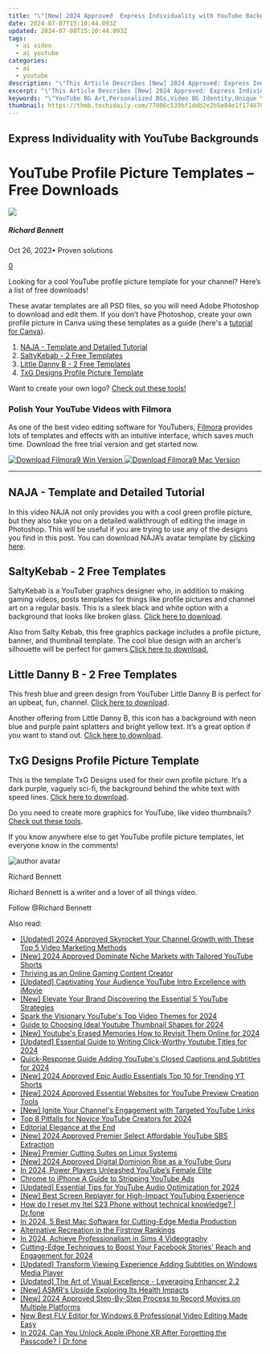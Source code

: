```yaml
---
title: "\"[New] 2024 Approved  Express Individuality with YouTube Backgrounds\""
date: 2024-07-07T15:10:44.093Z
updated: 2024-07-08T15:10:44.093Z
tags:
  - ai video
  - ai youtube
categories:
  - ai
  - youtube
description: "\"This Article Describes [New] 2024 Approved: Express Individuality with YouTube Backgrounds\""
excerpt: "\"This Article Describes [New] 2024 Approved: Express Individuality with YouTube Backgrounds\""
keywords: "\"YouTube BG Art,Personalized BGs,Video BG Identity,Unique YtBg Themes,Custom BG Settings,Individual Backgrounds,Self-Expression on Yt\""
thumbnail: https://thmb.techidaily.com/77006c539bf1ddb2e2b5e84e1f174870218883325d71d7edbcfdaf185bcde8ae.jpg
---
```


## Express Individuality with YouTube Backgrounds

# YouTube Profile Picture Templates – Free Downloads

![](https://images.wondershare.com/filmora/article-images/richard-bennett.jpg)

##### Richard Bennett

 Oct 26, 2023• Proven solutions

[0](#commentsBoxSeoTemplate)

Looking for a cool YouTube profile picture template for your channel? Here’s a list of free downloads!

These avatar templates are all PSD files, so you will need Adobe Photoshop to download and edit them. If you don’t have Photoshop, create your own profile picture in Canva using these templates as a guide (here's a [tutorial for Canva](https://tools.techidaily.com/wondershare/filmora/download/)).

1. [NAJA - Template and Detailed Tutorial](#naja)
2. [SaltyKebab - 2 Free Templates](#salty)
3. [Little Danny B - 2 Free Templates](#danny)
4. [TxG Designs Profile Picture Template](#txg)

Want to create your own logo? [Check out these tools!](https://tools.techidaily.com/wondershare/filmora/download/)

### Polish Your YouTube Videos with Filmora

As one of the best video editing software for YouTubers, [Filmora](https://tools.techidaily.com/wondershare/filmora/download/) provides lots of templates and effects with an intuitive interface, which saves much time. Download the free trial version and get started now.

[![Download Filmora9 Win Version](https://images.wondershare.com/filmora/guide/download-btn-win.jpg) ](https://tools.techidaily.com/wondershare/filmora/download/) [![Download Filmora9 Mac Version](https://images.wondershare.com/filmora/guide/download-btn-mac.jpg) ](https://tools.techidaily.com/wondershare/filmora/download/)

---

## NAJA - Template and Detailed Tutorial

In this video NAJA not only provides you with a cool green profile picture, but they also take you on a detailed walkthrough of editing the image in Photoshop. This will be useful if you are trying to use any of the designs you find in this post. You can download NAJA’s avatar template by [clicking here](https://www.youtube.com/redirect?redir%5Ftoken=2YDSnb0yXKdaw0epGcXB4aJtttR8MTUxMDM0NjQ4NkAxNTEwMjYwMDg2&q=https%3A%2F%2Fsellfy.com%2Fp%2Fb5jF&event=video%5Fdescription&v=io9WzsSOc2Y).

## SaltyKebab - 2 Free Templates

SaltyKebab is a YouTuber graphics designer who, in addition to making gaming videos, posts templates for things like profile pictures and channel art on a regular basis. This is a sleek black and white option with a background that looks like broken glass. [Click here to download](https://www.youtube.com/redirect?event=video%5Fdescription&v=Tmpn%5FmLs1cY&q=https%3A%2F%2Fdrive.google.com%2Fopen%3Fid%3D0B32mpcEPyYYJUHVJQm9uNUxyNzA&redir%5Ftoken=S4l8OAh26uLUOulyoGIaYkOW8aB8MTUxMDM0MDk5MkAxNTEwMjU0NTky).

Also from Salty Kebab, this free graphics package includes a profile picture, banner, and thumbnail template. The cool blue design with an archer’s silhouette will be perfect for gamers.[Click here to download.](https://www.youtube.com/redirect?event=video%5Fdescription&v=IriIzdY%5FTzs&redir%5Ftoken=8rrPV9gZErBTEOtIdS5zkq8HXYR8MTUxMDM0MTU2OUAxNTEwMjU1MTY5&q=https%3A%2F%2Fdrive.google.com%2Fopen%3Fid%3D0B32mpcEPyYYJZDRsUmR3dkFRb2s)

## Little Danny B - 2 Free Templates

This fresh blue and green design from YouTuber Little Danny B is perfect for an upbeat, fun, channel. [Click here to download](https://www.youtube.com/redirect?redir%5Ftoken=F%5FMrtZATEvC53uE7QbEKQpUMgkt8MTUxMDMzNjA2M0AxNTEwMjQ5NjYz&q=http%3A%2F%2Fadf.ly%2FogOLQ&v=NLZukhYLfLQ&event=video%5Fdescription).

Another offering from Little Danny B, this icon has a background with neon blue and purple paint splatters and bright yellow text. It’s a great option if you want to stand out. [Click here to download](https://www.youtube.com/redirect?v=IJgjLWpnxVk&event=video%5Fdescription&redir%5Ftoken=OPO3uPCVpJhTn8MXiq5q3lVgWD58MTUxMDMzOTk5MkAxNTEwMjUzNTky&q=http%3A%2F%2Fadf.ly%2F10l7Ut).

## TxG Designs Profile Picture Template

This is the template TxG Designs used for their own profile picture. It’s a dark purple, vaguely sci-fi, the background behind the white text with speed lines. [Click here to download](https://www.youtube.com/redirect?q=http%3A%2F%2Fwww.mediafire.com%2Fdownload%2F02zz3qnhszxzyfa%2FFree%2BYoutube%2B%2526%2BAvatar%2BRebrand%2BTemplate.zip&redir%5Ftoken=jr9cd4sEsdAHiq0KtL33o34LEpN8MTUxMDMzNTgzNUAxNTEwMjQ5NDM1&v=LczVbluwfyw&event=video%5Fdescription).

Do you need to create more graphics for YouTube, like video thumbnails? [Check out these tools](https://tools.techidaily.com/wondershare/filmora/download/).

If you know anywhere else to get YouTube profile picture templates, let everyone know in the comments!

![author avatar](https://images.wondershare.com/filmora/article-images/richard-bennett.jpg)

Richard Bennett

Richard Bennett is a writer and a lover of all things video.

Follow @Richard Bennett


<ins class="adsbygoogle"
     style="display:block"
     data-ad-format="autorelaxed"
     data-ad-client="ca-pub-7571918770474297"
     data-ad-slot="1223367746"></ins>



<ins class="adsbygoogle"
     style="display:block"
     data-ad-client="ca-pub-7571918770474297"
     data-ad-slot="8358498916"
     data-ad-format="auto"
     data-full-width-responsive="true"></ins>

<span class="atpl-alsoreadstyle">Also read:</span>
<div><ul>
<li><a href="https://youtube-sure.techidaily.com/ed-2024-approved-skyrocket-your-channel-growth-with-these-top-5-video-marketing-methods/"><u>[Updated] 2024 Approved  Skyrocket Your Channel Growth with These Top 5 Video Marketing Methods</u></a></li>
<li><a href="https://youtube-sure.techidaily.com/024-approved-dominate-niche-markets-with-tailored-youtube-shorts/"><u>[New] 2024 Approved  Dominate Niche Markets with Tailored YouTube Shorts</u></a></li>
<li><a href="https://youtube-sure.techidaily.com/ing-as-an-online-gaming-content-creator/"><u>Thriving as an Online Gaming Content Creator</u></a></li>
<li><a href="https://youtube-sure.techidaily.com/ed-captivating-your-audience-youtube-intro-excellence-with-imovie/"><u>[Updated] Captivating Your Audience  YouTube Intro Excellence with iMovie</u></a></li>
<li><a href="https://youtube-sure.techidaily.com/levate-your-brand-discovering-the-essential-5-youtube-strategies/"><u>[New] Elevate Your Brand  Discovering the Essential 5 YouTube Strategies</u></a></li>
<li><a href="https://youtube-sure.techidaily.com/-the-visionary-youtubes-top-video-themes-for-2024/"><u>Spark the Visionary  YouTube's Top Video Themes for 2024</u></a></li>
<li><a href="https://youtube-sure.techidaily.com/-to-choosing-ideal-youtube-thumbnail-shapes-for-2024/"><u>Guide to Choosing Ideal Youtube Thumbnail Shapes for 2024</u></a></li>
<li><a href="https://youtube-sure.techidaily.com/outubes-erased-memories-how-to-revisit-them-online-for-2024/"><u>[New] Youtube's Erased Memories  How to Revisit Them Online for 2024</u></a></li>
<li><a href="https://youtube-sure.techidaily.com/ed-essential-guide-to-writing-click-worthy-youtube-titles-for-2024/"><u>[Updated] Essential Guide to Writing Click-Worthy Youtube Titles for 2024</u></a></li>
<li><a href="https://youtube-sure.techidaily.com/-response-guide-adding-youtubes-closed-captions-and-subtitles-for-2024/"><u>Quick-Response Guide  Adding YouTube's Closed Captions and Subtitles for 2024</u></a></li>
<li><a href="https://youtube-sure.techidaily.com/024-approved-epic-audio-essentials-top-10-for-trending-yt-shorts/"><u>[New] 2024 Approved  Epic Audio Essentials  Top 10 for Trending YT Shorts</u></a></li>
<li><a href="https://youtube-sure.techidaily.com/024-approved-essential-websites-for-youtube-preview-creation-tools/"><u>[New] 2024 Approved  Essential Websites for YouTube Preview Creation Tools</u></a></li>
<li><a href="https://youtube-sure.techidaily.com/gnite-your-channels-engagement-with-targeted-youtube-links/"><u>[New] Ignite Your Channel's Engagement with Targeted YouTube Links</u></a></li>
<li><a href="https://youtube-sure.techidaily.com/-pitfalls-for-novice-youtube-creators-for-2024/"><u>Top 8 Pitfalls for Novice YouTube Creators for 2024</u></a></li>
<li><a href="https://youtube-sure.techidaily.com/rial-elegance-at-the-end/"><u>Editorial Elegance at the End</u></a></li>
<li><a href="https://youtube-sure.techidaily.com/024-approved-premier-select-affordable-youtube-sbs-extraction/"><u>[New] 2024 Approved  Premier Select  Affordable YouTube SBS Extraction</u></a></li>
<li><a href="https://youtube-sure.techidaily.com/remier-cutting-suites-on-linux-systems/"><u>[New] Premier Cutting Suites on Linux Systems</u></a></li>
<li><a href="https://youtube-sure.techidaily.com/024-approved-digital-dominion-rise-as-a-youtube-guru/"><u>[New] 2024 Approved  Digital Dominion  Rise as a YouTube Guru</u></a></li>
<li><a href="https://youtube-sure.techidaily.com/24-power-players-unleashed-youtubes-female-elite/"><u>In 2024, Power Players Unleashed  YouTube’s Female Elite</u></a></li>
<li><a href="https://youtube-sure.techidaily.com/e-to-iphone-a-guide-to-stripping-youtube-ads/"><u>Chrome to iPhone  A Guide to Stripping YouTube Ads</u></a></li>
<li><a href="https://youtube-sure.techidaily.com/ed-essential-tips-for-youtube-audio-optimization-for-2024/"><u>[Updated] Essential Tips for YouTube Audio Optimization for 2024</u></a></li>
<li><a href="https://youtube-sure.techidaily.com/est-screen-replayer-for-high-impact-youtubing-experience/"><u>[New] Best Screen Replayer for High-Impact YouTubing Experience</u></a></li>
<li><a href="https://techidaily.com/how-do-i-reset-my-itel-s23-phone-without-technical-knowledge-drfone-by-drfone-reset-android-reset-android/"><u>How do I reset my Itel S23 Phone without technical knowledge? | Dr.fone</u></a></li>
<li><a href="https://extra-information.techidaily.com/in-2024-5-best-mac-software-for-cutting-edge-media-production/"><u>In 2024, 5 Best Mac Software for Cutting-Edge Media Production</u></a></li>
<li><a href="https://extra-hints.techidaily.com/alternative-recreation-in-the-firstrow-rankings/"><u>Alternative Recreation in the Firstrow Rankings</u></a></li>
<li><a href="https://remote-screen-capture.techidaily.com/in-2024-achieve-professionalism-in-sims-4-videography/"><u>In 2024, Achieve Professionalism in Sims 4 Videography</u></a></li>
<li><a href="https://facebook-video-recording.techidaily.com/cutting-edge-techniques-to-boost-your-facebook-stories-reach-and-engagement-for-2024/"><u>Cutting-Edge Techniques to Boost Your Facebook Stories' Reach and Engagement for 2024</u></a></li>
<li><a href="https://some-tips.techidaily.com/updated-transform-viewing-experience-adding-subtitles-on-windows-media-player/"><u>[Updated] Transform Viewing Experience  Adding Subtitles on Windows Media Player</u></a></li>
<li><a href="https://some-approaches.techidaily.com/updated-the-art-of-visual-excellence-leveraging-enhancer-22/"><u>[Updated] The Art of Visual Excellence - Leveraging Enhancer 2.2</u></a></li>
<li><a href="https://extra-hints.techidaily.com/new-asmrs-upside-exploring-its-health-impacts/"><u>[New] ASMR's Upside  Exploring Its Health Impacts</u></a></li>
<li><a href="https://visual-screen-recording.techidaily.com/new-2024-approved-step-by-step-process-to-record-movies-on-multiple-platforms/"><u>[New] 2024 Approved  Step-By-Step Process to Record Movies on Multiple Platforms</u></a></li>
<li><a href="https://ai-vdieo-software.techidaily.com/new-best-flv-editor-for-windows-8-professional-video-editing-made-easy/"><u>New Best FLV Editor for Windows 8 Professional Video Editing Made Easy</u></a></li>
<li><a href="https://iphone-unlock.techidaily.com/in-2024-can-you-unlock-apple-iphone-xr-after-forgetting-the-passcode-drfone-by-drfone-ios/"><u>In 2024, Can You Unlock Apple iPhone XR After Forgetting the Passcode? | Dr.fone</u></a></li>
</ul></div>
